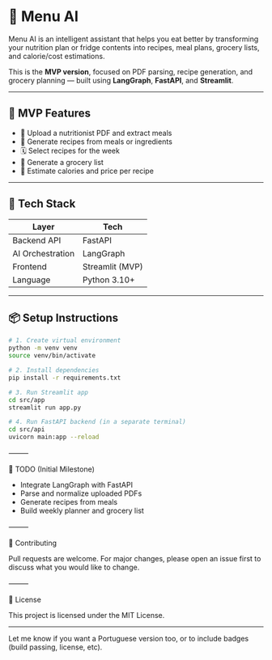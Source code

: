 # 🧠 Menu AI

Menu AI is an intelligent assistant that helps you eat better by transforming your nutrition plan or fridge contents into recipes, meal plans, grocery lists, and calorie/cost estimations.

This is the **MVP version**, focused on PDF parsing, recipe generation, and grocery planning — built using **LangGraph**, **FastAPI**, and **Streamlit**.

---

## 🚀 MVP Features

- 📄 Upload a nutritionist PDF and extract meals
- 🍲 Generate recipes from meals or ingredients
- 🗓 Select recipes for the week
- 🛒 Generate a grocery list
- 🔢 Estimate calories and price per recipe

---

## 🧰 Tech Stack

| Layer        | Tech               |
|--------------|--------------------|
| Backend API  | FastAPI            |
| AI Orchestration | LangGraph        |
| Frontend     | Streamlit (MVP)    |
| Language     | Python 3.10+       |

---

## 📦 Setup Instructions

```bash
# 1. Create virtual environment
python -m venv venv
source venv/bin/activate

# 2. Install dependencies
pip install -r requirements.txt

# 3. Run Streamlit app
cd src/app
streamlit run app.py

# 4. Run FastAPI backend (in a separate terminal)
cd src/api
uvicorn main:app --reload
```


⸻

📝 TODO (Initial Milestone)
-	Integrate LangGraph with FastAPI
-	Parse and normalize uploaded PDFs
-	Generate recipes from meals
-	Build weekly planner and grocery list

⸻

🤝 Contributing

Pull requests are welcome. For major changes, please open an issue first to discuss what you would like to change.

⸻

📄 License

This project is licensed under the MIT License.

---

Let me know if you want a Portuguese version too, or to include badges (build passing, license, etc).